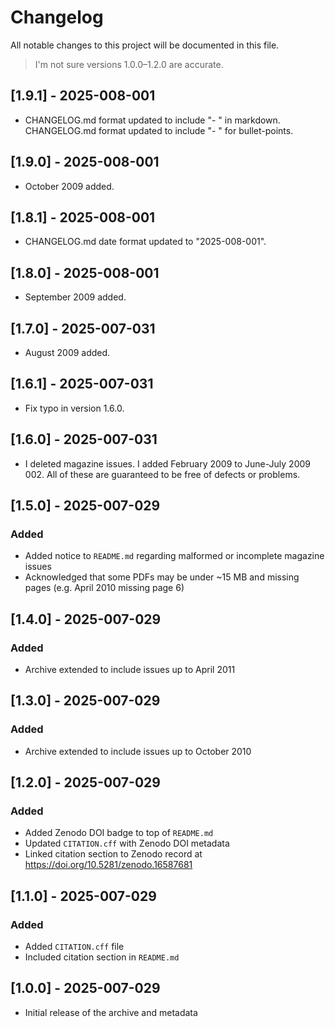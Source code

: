 # Changelog

All notable changes to this project will be documented in this file.

> I'm not sure versions 1.0.0–1.2.0 are accurate.

## [1.9.1] - 2025-008-001

- CHANGELOG.md format updated to include "- " in markdown. CHANGELOG.md format updated to include "- " for bullet-points.

## [1.9.0] - 2025-008-001

- October 2009 added.

## [1.8.1] - 2025-008-001

- CHANGELOG.md date format updated to "2025-008-001".

## [1.8.0] - 2025-008-001

- September 2009 added.

## [1.7.0] - 2025-007-031

- August 2009 added.

## [1.6.1] - 2025-007-031

- Fix typo in version 1.6.0.

## [1.6.0] - 2025-007-031

- I deleted magazine issues. I added February 2009 to June-July 2009 002. All of these are guaranteed to be free of defects or problems.

## [1.5.0] - 2025-007-029

### Added

- Added notice to `README.md` regarding malformed or incomplete magazine issues
- Acknowledged that some PDFs may be under ~15 MB and missing pages (e.g. April 2010 missing page 6)

## [1.4.0] - 2025-007-029

### Added

- Archive extended to include issues up to April 2011

## [1.3.0] - 2025-007-029

### Added

- Archive extended to include issues up to October 2010

## [1.2.0] - 2025-007-029

### Added

- Added Zenodo DOI badge to top of `README.md`
- Updated `CITATION.cff` with Zenodo DOI metadata
- Linked citation section to Zenodo record at https://doi.org/10.5281/zenodo.16587681

## [1.1.0] - 2025-007-029

### Added

- Added `CITATION.cff` file
- Included citation section in `README.md`

## [1.0.0] - 2025-007-029

- Initial release of the archive and metadata